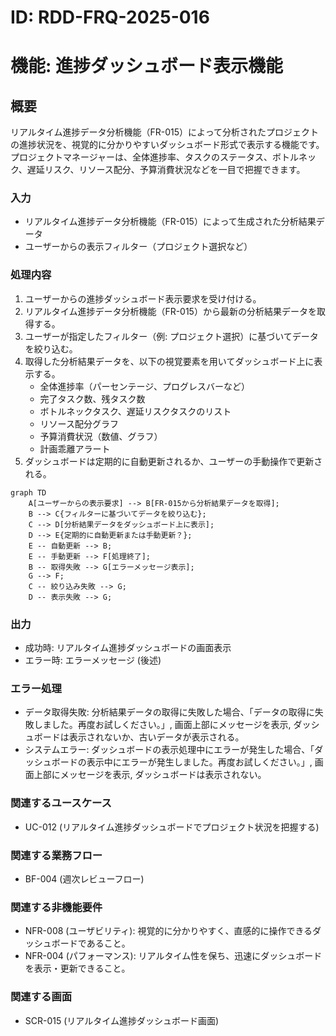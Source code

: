 # ID: RDD-FRQ-2025-016

# 機能: 進捗ダッシュボード表示機能

## 概要

リアルタイム進捗データ分析機能（FR-015）によって分析されたプロジェクトの進捗状況を、視覚的に分かりやすいダッシュボード形式で表示する機能です。プロジェクトマネージャーは、全体進捗率、タスクのステータス、ボトルネック、遅延リスク、リソース配分、予算消費状況などを一目で把握できます。

### 入力

- リアルタイム進捗データ分析機能（FR-015）によって生成された分析結果データ
- ユーザーからの表示フィルター（プロジェクト選択など）

### 処理内容

1. ユーザーからの進捗ダッシュボード表示要求を受け付ける。
1. リアルタイム進捗データ分析機能（FR-015）から最新の分析結果データを取得する。
1. ユーザーが指定したフィルター（例: プロジェクト選択）に基づいてデータを絞り込む。
1. 取得した分析結果データを、以下の視覚要素を用いてダッシュボード上に表示する。
   - 全体進捗率（パーセンテージ、プログレスバーなど）
   - 完了タスク数、残タスク数
   - ボトルネックタスク、遅延リスクタスクのリスト
   - リソース配分グラフ
   - 予算消費状況（数値、グラフ）
   - 計画乖離アラート
1. ダッシュボードは定期的に自動更新されるか、ユーザーの手動操作で更新される。

```mermaid
graph TD
    A[ユーザーからの表示要求] --> B[FR-015から分析結果データを取得];
    B --> C{フィルターに基づいてデータを絞り込む};
    C --> D[分析結果データをダッシュボード上に表示];
    D --> E{定期的に自動更新または手動更新？};
    E -- 自動更新 --> B;
    E -- 手動更新 --> F[処理終了];
    B -- 取得失敗 --> G[エラーメッセージ表示];
    G --> F;
    C -- 絞り込み失敗 --> G;
    D -- 表示失敗 --> G;
```

### 出力

- 成功時: リアルタイム進捗ダッシュボードの画面表示
- エラー時: エラーメッセージ (後述)

### エラー処理

- データ取得失敗: 分析結果データの取得に失敗した場合、「データの取得に失敗しました。再度お試しください。」, 画面上部にメッセージを表示, ダッシュボードは表示されないか、古いデータが表示される。
- システムエラー: ダッシュボードの表示処理中にエラーが発生した場合、「ダッシュボードの表示中にエラーが発生しました。再度お試しください。」, 画面上部にメッセージを表示, ダッシュボードは表示されない。

### 関連するユースケース

- UC-012 (リアルタイム進捗ダッシュボードでプロジェクト状況を把握する)

### 関連する業務フロー

- BF-004 (週次レビューフロー)

### 関連する非機能要件

- NFR-008
  (ユーザビリティ): 視覚的に分かりやすく、直感的に操作できるダッシュボードであること。
- NFR-004
  (パフォーマンス): リアルタイム性を保ち、迅速にダッシュボードを表示・更新できること。

### 関連する画面

- SCR-015 (リアルタイム進捗ダッシュボード画面)
